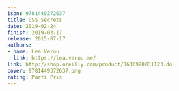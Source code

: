 ```yaml
---
isbn: 9781449372637
title: CSS Secrets
date: 2019-02-24
finish: 2019-03-17
release: 2015-07-17
authors:
- name: Lea Verou
  link: https://lea.verou.me/
link: http://shop.oreilly.com/product/0636920031123.do
cover: 9781449372637.png
rating: Parti Pris
---
```

